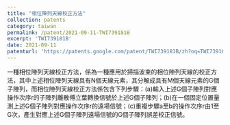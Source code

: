 ```yaml
---
title: "相位陣列天線校正方法"
collection: patents
category: taiwan
permalink: /patent/2021-09-11-TWI739181B
excerpt: 'TWI739181B'
date: 2021-09-11
patenturl: 'https://patents.google.com/patent/TWI739181B/zh?oq=TWI739181B+'
---
```


一種相位陣列天線校正方法，係為一種應用於掃描波束的相位陣列天線的校正方法，其中上述相位陣列天線具有N個天線元素，其分解成具有M個天線元素的G個子陣列，而相位陣列天線校正方法係包含下列步驟：(a)輸入上述G個子陣列對應操作次序r的子陣列離散傅立葉轉換信號於上述G個子陣列；(b)在一個固定位置量測上述G個子陣列對應操作次序r的遠場信號；(c)重複步驟a至b的操作次序r由1至G次，產生對應上述G個子陣列遠場信號的G個子陣列誤差校正信號。